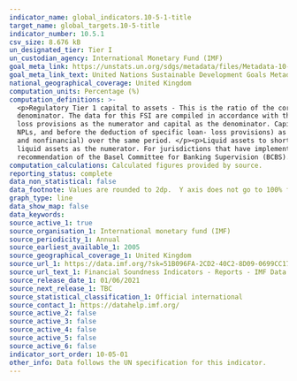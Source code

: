 ```yaml
---
indicator_name: global_indicators.10-5-1-title
target_name: global_targets.10-5-title
indicator_number: 10.5.1
csv_size: 8.676 kB
un_designated_tier: Tier I
un_custodian_agency: International Monetary Fund (IMF)
goal_meta_link: https://unstats.un.org/sdgs/metadata/files/Metadata-10-05-01.pdf
goal_meta_link_text: United Nations Sustainable Development Goals Metadata (PDF 4.0 MB)
national_geographical_coverage: United Kingdom
computation_units: Percentage (%)
computation_definitions: >-
  <p>Regulatory Tier 1 capital to assets - This is the ratio of the core capital (Tier 1) to total (balance sheet) assets. </p><p>Regulatory Tier 1 capital to risk- weighted assets - It is calculated using total regulatory Tier 1 capital as the numerator and risk-weighted assets as the
  denominator. The data for this FSI are compiled in accordance with the guidelines of either Basel I, Basel II, or Basel III. </p><p>Nonperforming loans net of provisions to capital - This FSI is calculated by taking the value of nonperforming loans (NPLs) less the value of specific loan
  loss provisions as the numerator and capital as the denominator. Capital is measured as total regulatory capital. </p><p>Nonperforming loans to total gross loans - This FSI is calculated by using the value of NPLs as the numerator and the total value of the loan portfolio (including
  NPLs, and before the deduction of specific loan- loss provisions) as the denominator. </p><p>Return on assets - This FSI is calculated by dividing annualized net income before extraordinary items and taxes (as recommended in the FSI Guide) by the average value of total assets (financial
  and nonfinancial) over the same period. </p><p>Liquid assets to short-term liabilities - This FSI is calculated by using the core measure of liquid assets as the numerator and short-term liabilities as the denominator. The ratio can also be calculated by taking the broad measure of
  liquid assets as the numerator. For jurisdictions that have implemented Basel III, this indicator could be supplemented with the liquidity coverage ratio. </p><p>Net open position in foreign exchange to capital - The net open position in foreign exchange should be calculated based on the
  recommendation of the Basel Committee for Banking Supervision (BCBS). Capital should be total regulatory capital as net open position in foreign exchange is a supervisory concept.
computation_calculations: Calculated figures provided by source.
reporting_status: complete
data_non_statistical: false
data_footnote: Values are rounded to 2dp.  Y axis does not go to 100% for ease of visualisation.
graph_type: line
data_show_map: false
data_keywords:
source_active_1: true
source_organisation_1: International monetary fund (IMF)
source_periodicity_1: Annual
source_earliest_available_1: 2005
source_geographical_coverage_1: United Kingdom
source_url_1: https://data.imf.org/?sk=51B096FA-2CD2-40C2-8D09-0699CC1764DA&sId=1411569045760
source_url_text_1: Financial Soundness Indicators - Reports - IMF Data
source_release_date_1: 01/06/2021
source_next_release_1: TBC
source_statistical_classification_1: Official international
source_contact_1: https://datahelp.imf.org/
source_active_2: false
source_active_3: false
source_active_4: false
source_active_5: false
source_active_6: false
indicator_sort_order: 10-05-01
other_info: Data follows the UN specification for this indicator. 
---
```


